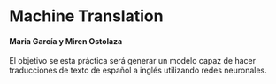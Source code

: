 # Machine Translation
#### Maria García y Miren Ostolaza
El objetivo se esta práctica será generar un modelo capaz de hacer traducciones de texto de español a inglés utilizando redes neuronales.

